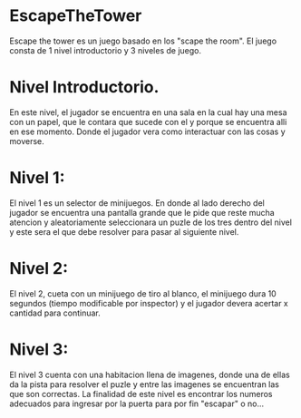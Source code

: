 # EscapeTheTower

Escape the tower es un juego basado en los "scape the room". El juego consta de 1 nivel introductorio y 3 niveles de juego.

# Nivel Introductorio.

En este nivel, el jugador se encuentra en una sala en la cual hay una mesa con un papel, que le contara que sucede con el y porque se encuentra alli en ese momento. Donde el jugador vera como interactuar con las cosas y moverse.

# Nivel 1:

El nivel 1 es un selector de minijuegos. En donde al lado derecho del jugador se encuentra una pantalla grande que le pide que reste mucha atencion y aleatoriamente seleccionara un puzle de los tres dentro del nivel y este sera el que debe resolver para pasar al siguiente nivel.

# Nivel 2:

El nivel 2, cueta con un minijuego de tiro al blanco, el minijuego dura 10 segundos (tiempo modificable por inspector) y el jugador devera acertar x cantidad para continuar.

# Nivel 3:

El nivel 3 cuenta con una habitacion llena de imagenes, donde una de ellas da la pista para resolver el puzle y entre las imagenes se encuentran las que son correctas. La finalidad de este nivel es encontrar los numeros adecuados para ingresar por la puerta para por fin "escapar" o no...
